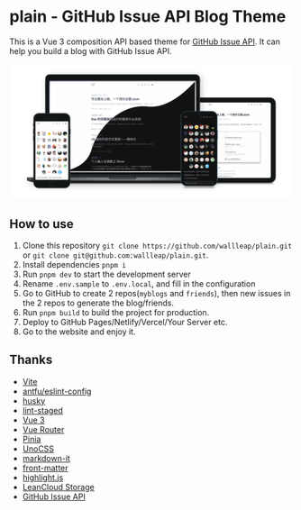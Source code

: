 # plain - GitHub Issue API Blog Theme

This is a Vue 3 composition API based theme for [GitHub Issue API](https://docs.github.com/en/rest). It can help you build a blog with GitHub Issue API.

![preview-如果图片不显示请复制图片链接后获取仓库和路径前往查看](https://raw.githubusercontent.com/wallleap/imgs/main/plain/plain-mockup.webp)

## How to use

1. Clone this repository `git clone https://github.com/wallleap/plain.git` or `git clone git@github.com:wallleap/plain.git`.
2. Install dependencies `pnpm i`
3. Run `pnpm dev` to start the development server
4. Rename `.env.sample` to `.env.local`, and fill in the configuration
5. Go to GitHub to create 2 repos(`myblogs` and `friends`), then new issues in the 2 repos to generate the blog/friends.
6. Run `pnpm build` to build the project for production.
7. Deploy to GitHub Pages/Netlify/Vercel/Your Server etc.
8. Go to the website and enjoy it.

## Thanks

- [Vite](https://vitejs.dev/)
- [antfu/eslint-config](https://github.com/antfu/eslint-config)
- [husky](https://github.com/typicode/husky)
- [lint-staged](https://github.com/okonet/lint-staged)
- [Vue 3](https://vuejs.org/)
- [Vue Router](https://router.vuejs.org/)
- [Pinia](https://pinia.vuejs.org/)
- [UnoCSS](https://github.com/unocss/unocss)
- [markdown-it](https://github.com/markdown-it/markdown-it)
- [front-matter](https://www.npmjs.com/package/front-matter)
- [highlight.js](https://highlightjs.org/)
- [LeanCloud Storage](https://docs.leancloud.cn/sdk/storage/guide/setup-js/)
- [GitHub Issue API](https://docs.github.com/en/rest)
